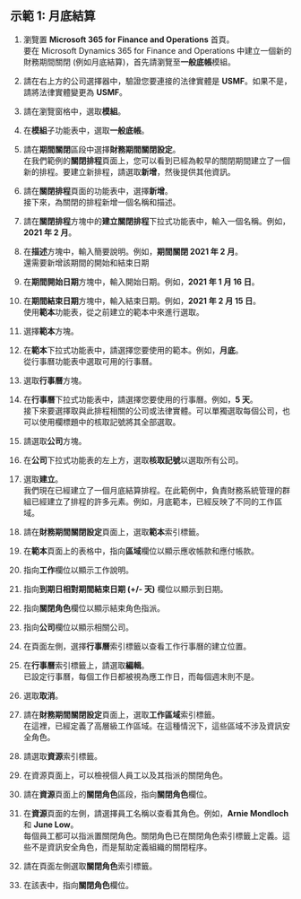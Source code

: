 ﻿---
demo:
    title: '示範 1： 月底結算'
    module: '模組 2： 學習 Microsoft Dynamics 365 Finance 的基礎知識'
---

## 示範 1: 月底結算

1. 瀏覽置 **Microsoft 365 for Finance and Operations** 首頁。  
    要在 Microsoft Dynamics 365 for Finance and Operations 中建立一個新的財務期間關閉 (例如月底結算)，首先請瀏覽至**一般底帳**模組。

1. 請在右上方的公司選擇器中，驗證您要連接的法律實體是 **USMF**。如果不是，請將法律實體變更為 **USMF**。

1. 請在瀏覽窗格中，選取**模組**。

1. 在**模組**子功能表中，選取**一般底帳**。

1. 請在**期間關閉**區段中選擇**財務期間關閉設定**。  
    在我們範例的**關閉排程**頁面上，您可以看到已經為較早的關閉期間建立了一個新的排程。要建立新排程，請選取**新增**，然後提供其他資訊。

1. 請在**關閉排程**頁面的功能表中，選擇**新增**。  
    接下來，為關閉的排程新增一個名稱和描述。

1. 請在**關閉排程**方塊中的**建立關閉排程**下拉式功能表中，輸入一個名稱。例如，**2021 年 2 月**。

1. 在**描述**方塊中，輸入簡要說明。例如，**期間關閉 2021 年 2 月**。  
    還需要新增該期間的開始和結束日期

1. 在**期間開始日期**方塊中，輸入開始日期。例如，**2021 年 1 月 16 日**。

1. 在**期間結束日期**方塊中，輸入結束日期。例如，**2021 年 2 月 15 日**。  
    使用**範本**功能表，從之前建立的範本中來進行選取。

1. 選擇**範本**方塊。

1. 在**範本**下拉式功能表中，請選擇您要使用的範本。例如，**月底**。  
    從行事曆功能表中選取可用的行事曆。

1. 選取**行事曆**方塊。

1. 在**行事曆**下拉式功能表中，請選擇您要使用的行事曆。例如，**5 天**。  
接下來要選擇取與此排程相關的公司或法律實體。可以單獨選取每個公司，也可以使用欄標題中的核取記號將其全部選取。

1. 請選取**公司**方塊。

1. 在**公司**下拉式功能表的左上方，選取**核取記號**以選取所有公司。

1. 選取**建立**。  
    我們現在已經建立了一個月底結算排程。在此範例中，負責財務系統管理的群組已經建立了排程的許多元素。例如，月底範本，已經反映了不同的工作區域。

1. 請在**財務期間關閉設定**頁面上，選取**範本**索引標籤。

1. 在**範本**頁面上的表格中，指向**區域**欄位以顯示應收帳款和應付帳款。

1. 指向**工作**欄位以顯示工作說明。

1. 指向**到期日相對期間結束日期 (+/- 天)** 欄位以顯示到日期。

1. 指向**關閉角色**欄位以顯示結束角色指派。

1. 指向**公司**欄位以顯示相關公司。

1. 在頁面左側，選擇**行事曆**索引標籤以查看工作行事曆的建立位置。

1. 在**行事曆**索引標籤上，請選取**編輯**。  
    已設定行事曆，每個工作日都被視為應工作日，而每個週末則不是。

1. 選取**取消**。

1. 請在**財務期間關閉設定**頁面上，選取**工作區域**索引標籤。  
    在這裡，已經定義了高層級工作區域。在這種情況下，這些區域不涉及資訊安全角色。

1. 請選取**資源**索引標籤。

1. 在資源頁面上，可以檢視個人員工以及其指派的關閉角色。

1. 請在**資源**頁面上的**關閉角色**區段，指向**關閉角色**欄位。

1. 在**資源**頁面的左側，請選擇員工名稱以查看其角色。例如，**Arnie Mondloch** 和 **June Low**。  
    每個員工都可以指派置關閉角色。關閉角色已在關閉角色索引標籤上定義。這些不是資訊安全角色，而是幫助定義組織的關閉程序。

1. 請在頁面左側選取**關閉角色**索引標籤。

1. 在該表中，指向**關閉角色**欄位。
